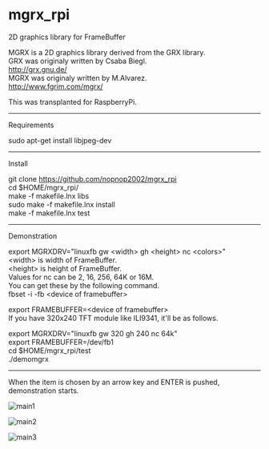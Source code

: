 # mgrx_rpi
2D graphics library for FrameBuffer

MGRX is a 2D graphics library derived from the GRX library.   
GRX was originaly written by Csaba Biegl.   
<http://grx.gnu.de/>   
MGRX was originaly written by M.Alvarez.   
<http://www.fgrim.com/mgrx/>   

This was transplanted for RaspberryPi.   

---

Requirements   

sudo apt-get install libjpeg-dev

---


Install   

git clone https://github.com/nopnop2002/mgrx_rpi   
cd $HOME/mgrx_rpi/   
make -f makefile.lnx libs   
sudo make -f makefile.lnx install   
make -f makefile.lnx test   

---

Demonstration   

export MGRXDRV="linuxfb gw &lt;width&gt; gh &lt;height&gt; nc &lt;colors&gt;"   
&lt;width&gt; is width of FrameBuffer.   
&lt;height&gt; is height of FrameBuffer.   
Values for nc can be 2, 16, 256, 64K or 16M.   
You can get these by the following command.   
fbset -i -fb &lt;device of framebuffer&gt;   

export FRAMEBUFFER=&lt;device of framebuffer&gt;   
If you have 320x240 TFT module like ILI9341, it'll be as follows.   

export MGRXDRV="linuxfb gw 320 gh 240 nc 64k"   
export FRAMEBUFFER=/dev/fb1   
cd $HOME/mgrx_rpi/test   
./demomgrx   

---

When the item is chosen by an arrow key and ENTER is pushed, demonstration starts.   

![main1](https://cloud.githubusercontent.com/assets/6020549/25655340/834fa7b0-302f-11e7-943b-1d80b255a9d3.png)

![main2](https://cloud.githubusercontent.com/assets/6020549/25655348/8861486c-302f-11e7-87bd-e32a518ed616.png)

![main3](https://cloud.githubusercontent.com/assets/6020549/25655353/8bb1c604-302f-11e7-8177-bc02b774a55d.png)


